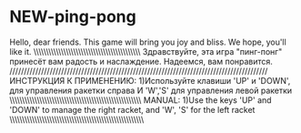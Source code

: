 # NEW-ping-pong
Hello, dear friends. This game will bring you joy and bliss. We hope, you'll like it.
\\\\\\\\\\\\\\\\\\\\\\\\\\\\\\\\\\\\\\\\\\\\\\\\\\\\\\\\\\\\\\\\\\\\\\\\\\\\\\\\\\\\\\
Здравствуйте, эта игра "пинг-понг" принесёт вам радость и наслаждение. Надеемся, вам понравится.
//////////////////////////////////////////////////////////////////////////////////////////
ИНСТРУКЦИЯ К ПРИМЕНЕНИЮ:
1)Используйте клавиши 'UP' и 'DOWN', для управления ракетки справа И 'W','S' для управления левой ракетки
\\\\\\\\\\\\\\\\\\\\\\\\\\\\\\\\\\\\\\\\\\\\\\\\\\\\\\\\\\\\\\\\\\\\\\\\\\\\\\\\\\\\\\\\\\\\\\\\\\\\\\\\\\
MANUAL:
1)Use the keys 'UP' and 'DOWN' to manage the right racket, and 'W', 'S' for the left racket
\\\\\\\\\\\\\\\\\\\\\\\\\\\\\\\\\\\\\\\\\\\\\\\\\\\\\\\\\\\\\\\\\\\\\\\\\\\\\\\\\\\\\\\\\\\\\\\\\\\\\\\\\\\
